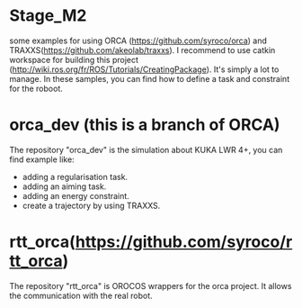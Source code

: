 # Stage_M2

some examples for using ORCA (https://github.com/syroco/orca) and TRAXXS(https://github.com/akeolab/traxxs).
I recommend to use catkin workspace for building this project (http://wiki.ros.org/fr/ROS/Tutorials/CreatingPackage). It's simply a lot to manage. 
In these samples, you can find how to define a task and constraint for the roboot. 
# orca_dev (this is a branch of ORCA)
The repository "orca_dev" is the simulation about KUKA LWR 4+, you can find example like:
   * adding a regularisation task.
   * adding an aiming task.
   * adding an energy constraint.
   * create a trajectory by using TRAXXS. 
# rtt_orca(https://github.com/syroco/rtt_orca)
The repository "rtt_orca" is OROCOS wrappers for the orca project. It allows the communication with the real robot.
